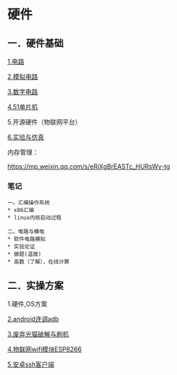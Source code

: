 # 硬件

## 一．硬件基础
[1.电路](circuit/index.md)

[2.模拟电路](simulation/index.md)

[3.数字电路](digital/index.md)

[4.51单片机](51chip/index.md)

5.开源硬件（物联网平台）

[6.实验与仿真](test/index.md)

内存管理：

https://mp.weixin.qq.com/s/eRiXgBrEASTc_HURsWy-tg

### 笔记

```
一。汇编操作系统
* x86汇编
* linux内核启动过程

二。电路与模电
* 软件电路模拟
* 实验论证
* 做题(温故)
* 高数（了解），在线计算
```
## 二．实操方案

1.硬件,OS方案

[2.android连调adb](test/android.md)

[3.废弃光猫破解与刷机](test/index.md)

[4.物联网wifi模块ESP8266](test/index.md)

[5.安卓ssh客户端](https://github.com/connectbot/connectbot)




